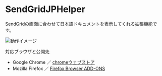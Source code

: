 # SendGridJPHelper
SendGridの画面に合わせて日本語ドキュメントを表示してくれる拡張機能です。

![動作イメージ](https://cdn-ak.f.st-hatena.com/images/fotolife/k/kikutaro777/20191127/20191127112259.gif)

対応ブラウザと公開先
- Google Chrome ／ [chromeウェブストア](https://chrome.google.com/webstore/detail/sendgrid-jp-helper/fpceoaopooclccopohgpjogjeilhdinb?hl=ja)
- Mozilla Firefox ／ [Firefox Browser ADD-ONS](https://addons.mozilla.org/ja/firefox/addon/sendgrid-jp-helper/?src=search)
